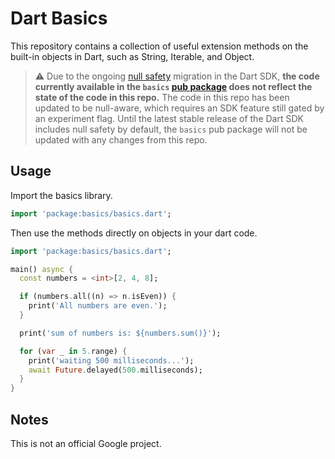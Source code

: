 # Dart Basics

This repository contains a collection of useful extension methods on the
built-in objects in Dart, such as String, Iterable, and Object.

> :warning: Due to the ongoing [null safety](https://dart.dev/null-safety)
migration in the Dart SDK, **the code currently available in the `basics`
[pub package](https://pub.dev/packages/basics) does not reflect the state
of the code in this repo.** The code in this repo has been updated to
be null-aware, which requires an SDK feature still gated by an experiment
flag. Until the latest stable release of the Dart SDK includes null safety
by default, the `basics` pub package will not be updated with any changes
from this repo.

## Usage
Import the basics library.

```dart
import 'package:basics/basics.dart';
```

Then use the methods directly on objects in your dart code.

```dart
import 'package:basics/basics.dart';

main() async {
  const numbers = <int>[2, 4, 8];

  if (numbers.all((n) => n.isEven)) {
    print('All numbers are even.');
  }

  print('sum of numbers is: ${numbers.sum()}');

  for (var _ in 5.range) {
    print('waiting 500 milliseconds...');
    await Future.delayed(500.milliseconds);
  }
}
```

## Notes
This is not an official Google project.

